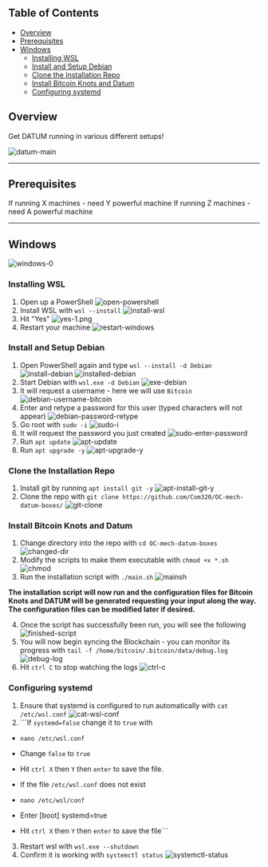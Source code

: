
## Table of Contents

- [Overview](#overview)
- [Prerequisites](#prerequisites)
- [Windows](#windows)
  - [Installing WSL](#installing-WSL)
  - [Install and Setup Debian](#install-and-setup-debian)
  - [Clone the Installation Repo](#clone-the-installation-repo)
  - [Install Bitcoin Knots and Datum](#install-bitcoin-knots-and-datum)
  - [Configuring systemd](#configuring-systemd)

## Overview

Get DATUM running in various different setups!

![datum-main](/images/datum-main.png)

---

## Prerequisites

If running X machines - need Y powerful machine
If running Z machines - need A powerful machine

---

## Windows

![windows-0](/images/windows-0.png)

### Installing WSL

1. Open up a PowerShell ![open-powershell](/images/open-powershell.png)
2. Install WSL with `wsl --install` ![install-wsl](/images/install-wsl.png)
3. Hit "Yes" ![yes-1.png](/images/yes-1.png)
4. Restart your machine ![restart-windows](/images/restart-windows.png)

### Install and Setup Debian

1. Open PowerShell again and type `wsl --install -d Debian` ![install-debian](/images/install-debian.png) ![installed-debian](/images/installed-debian.png)
2. Start Debian with `wsl.exe -d Debian` ![exe-debian](/images/exe-debian.png) 
3. It will request a username - here we will use `Bitcoin` ![debian-username-bitcoin](/images/debian-username-bitcoin.png)
4. Enter and retype a password for this user (typed characters will not appear) ![debian-password-retype](/images/debian-password-retype.png)
5. Go root with `sudo -i` ![sudo-i](/images/sudo-i.png)
6. It will request the password you just created ![sudo-enter-password](/images/sudo-enter-password.png)
7. Run `apt update` ![apt-update](/images/apt-update.png)
8. Run `apt upgrade -y` ![apt-upgrade-y](/images/apt-upgrade-y.png)


### Clone the Installation Repo

1. Install git by running `apt install git -y` ![apt-install-git-y](/images/apt-install-git-y.png)
2. Clone the repo with `git clone https://github.com/Com320/OC-mech-datum-boxes/` ![git-clone](/images/git-clone.png)


### Install Bitcoin Knots and Datum

1. Change directory into the repo with `cd OC-mech-datum-boxes` ![changed-dir](/images/changed-dir.png)
2. Modify the scripts to make them executable with `chmod +x *.sh` ![chmod](/images/chmod.png)
3. Run the installation script with `./main.sh` ![mainsh](/images/mainsh.png)

**The installation script will now run and the configuration files for Bitcoin Knots and DATUM will be generated requesting your input along the way. The configuration files can be modified later if desired.**

4. Once the script has successfully been run, you will see the following ![finished-script](/images/finished-script.png)
5. You will now begin syncing the Blockchain - you can monitor its progress with `tail -f /home/bitcoin/.bitcoin/data/debug.log` ![debug-log](/images/debug-log.png)
6. Hit `ctrl C` to stop watching the logs ![ctrl-c](/images/ctrl-c.png)

### Configuring systemd

1. Ensure that systemd is configured to run automatically with `cat /etc/wsl.conf` ![cat-wsl-conf](/images/cat-wsl-conf.png)
2. ```If `systemd=false` change it to `true` with 
  -  `nano /etc/wsl.conf`
  -  Change `false` to `true`
  -  Hit `ctrl X` then `Y` then `enter` to save the file. 
  
  - If the file `/etc/wsl.conf` does not exist
  -  `nano /etc/wsl/conf`
  - Enter 
[boot]
systemd=true
  - Hit `ctrl X` then `Y` then `enter` to save the file```
3. Restart wsl with `wsl.exe --shutdown`
4. Confirm it is working with `systemctl status` ![systemctl-status](systemctl-status.png)
